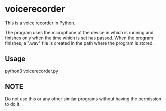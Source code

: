 # voicerecorder

This is a voice recorder in Python. 

The program uses the microphone of the device in which is running and finishes only when the time which is set has passed. 
When the program finishes, a ".wav" file is created in the path where the program is stored.

## Usage
python3 voicerecorder.py

## NOTE
Do not use this or any other similar programs without having the permission to do it.
